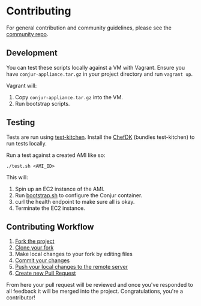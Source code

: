 # Contributing
  
For general contribution and community guidelines, please see the [community repo](https://github.com/cyberark/community).

## Development

You can test these scripts locally against a VM with Vagrant. Ensure you have
`conjur-appliance.tar.gz` in your project directory and run `vagrant up`.

Vagrant will:

1. Copy `conjur-appliance.tar.gz` into the VM.
2. Run bootstrap scripts.

## Testing

Tests are run using [test-kitchen](http://kitchen.ci/). Install the [ChefDK](https://downloads.chef.io/chef-dk/) (bundles test-kitchen) to run tests locally.

Run a test against a created AMI like so:

```
./test.sh <AMI_ID>
```

This will:

1. Spin up an EC2 instance of the AMI.
2. Run [bootstrap.sh](bootstrap.sh) to configure the Conjur container.
3. curl the health endpoint to make sure all is okay.
4. Terminate the EC2 instance.

## Contributing Workflow

1. [Fork the project](https://help.github.com/en/github/getting-started-with-github/fork-a-repo)
2. [Clone your fork](https://help.github.com/en/github/creating-cloning-and-archiving-repositories/cloning-a-repository)
3. Make local changes to your fork by editing files
3. [Commit your changes](https://help.github.com/en/github/managing-files-in-a-repository/adding-a-file-to-a-repository-using-the-command-line)
4. [Push your local changes to the remote server](https://help.github.com/en/github/using-git/pushing-commits-to-a-remote-repository)
5. [Create new Pull Request](https://help.github.com/en/github/collaborating-with-issues-and-pull-requests/creating-a-pull-request-from-a-fork)

From here your pull request will be reviewed and once you've responded to all
feedback it will be merged into the project. Congratulations, you're a
contributor!
